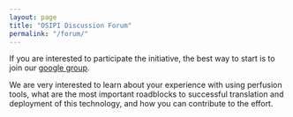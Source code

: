 ```yaml
---
layout: page
title: "OSIPI Discussion Forum"
permalink: "/forum/"
---
```


If you are interested to participate the initiative, the best way to start is to join our [google group](https://groups.google.com/forum/#!forum/open-source-initiative-for-perfusion-imaging).

We are very interested to learn about your experience with using perfusion tools, what are the most important roadblocks to successful translation and deployment of this technology, and how you can contribute to the effort.
